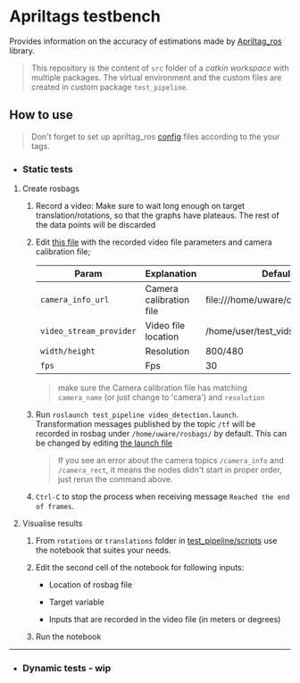 # Apriltags testbench

Provides information on the accuracy of estimations made by [Apriltag_ros](https://github.com/AprilRobotics/apriltag_ros) library.
> This repository is the content of `src` folder of a _catkin workspace_ with multiple packages. The virtual environment and the custom files are created in custom package `test_pipeline`.

## How to use

> Don't forget to set up apriltag_ros [config](/home/uware/projects/apriltags_ws/src/apriltag_ros/apriltag_ros/config) files according to the your tags.

- ### Static tests

1. Create rosbags

    1. Record a video: Make sure to wait long enough on target translation/rotations, so that the graphs have plateaus. The rest of the data points will be discarded

    2. Edit [this file](test_pipeline/launch/video_file.launch) with the recorded video file parameters and camera calibration file;

        Param | Explanation | Default/Example
        --- | --- | --- 
        `camera_info_url` | Camera calibration file | file:///home/uware/calibration_files/ost.yaml
        `video_stream_provider` | Video file location | /home/user/test_vids/some_file.mkv
        `width/height` | Resolution | 800/480
        `fps` | Fps | 30

        > make sure the Camera calibration file has matching `camera_name` (or just change to 'camera') and `resolution`
    
    3. Run `roslaunch test_pipeline video_detection.launch`. Transformation messages published by the topic `/tf` will be recorded in rosbag under `/home/uware/rosbags/` by default. This can be changed by editing [the launch file](test_pipeline/launch/video_detection.launch)

        > If you see an error about the camera topics `/camera_info` and `/camera_rect`, it means the nodes didn't start in proper order, just rerun the command above.

    4. `Ctrl-C` to stop the process when receiving message `Reached the end of frames`.

2. Visualise results
    
    1. From `rotations` or `translations` folder in [test_pipeline/scripts](test_pipeline/scripts) use the notebook that suites your needs.

    2. Edit the second cell of the notebook for following inputs:
        
        - Location of rosbag file

        - Target variable

        - Inputs that are recorded in the video file (in meters or degrees)

    3. Run the notebook
---

- ### Dynamic tests - wip
